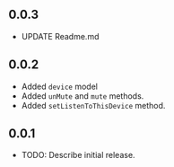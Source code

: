 ## 0.0.3
* UPDATE Readme.md

## 0.0.2
* Added ```device``` model
* Added ```unMute``` and ```mute``` methods.
* Added ```setListenToThisDevice``` method.

## 0.0.1
* TODO: Describe initial release.